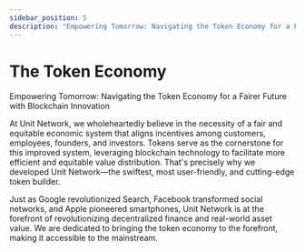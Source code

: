 ```yaml
---
sidebar_position: 5
description: "Empowering Tomorrow: Navigating the Token Economy for a Fairer Future with Blockchain Innovation"
---
```


# The Token Economy

Empowering Tomorrow: Navigating the Token Economy for a Fairer Future with Blockchain Innovation

At Unit Network, we wholeheartedly believe in the necessity of a fair and equitable economic system that aligns incentives among customers, employees, founders, and investors. Tokens serve as the cornerstone for this improved system, leveraging blockchain technology to facilitate more efficient and equitable value distribution. That's precisely why we developed Unit Network—the swiftest, most user-friendly, and cutting-edge token builder.

Just as Google revolutionized Search, Facebook transformed social networks, and Apple pioneered smartphones, Unit Network is at the forefront of revolutionizing decentralized finance and real-world asset value. We are dedicated to bringing the token economy to the forefront, making it accessible to the mainstream.
